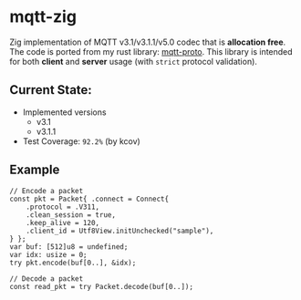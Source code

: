 # mqtt-zig
Zig implementation of MQTT v3.1/v3.1.1/v5.0 codec that is **allocation free**. The code is ported from my rust library: [mqtt-proto](https://github.com/akasamq/mqtt-proto). This library is intended for both **client** and **server** usage (with `strict` protocol validation).

## Current State:
* Implemented versions
  - v3.1
  - v3.1.1
* Test Coverage: `92.2%` (by kcov)

## Example

```zig
// Encode a packet
const pkt = Packet{ .connect = Connect{
    .protocol = .V311,
    .clean_session = true,
    .keep_alive = 120,
    .client_id = Utf8View.initUnchecked("sample"),
} };
var buf: [512]u8 = undefined;
var idx: usize = 0;
try pkt.encode(buf[0..], &idx);

// Decode a packet
const read_pkt = try Packet.decode(buf[0..]);
```
